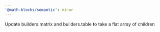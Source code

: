 ```yaml
---
'@math-blocks/semantic': minor
---
```


Update builders.matrix and builders.table to take a flat array of children
